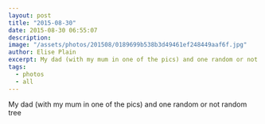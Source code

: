 ```yaml
---
layout: post
title: "2015-08-30"
date: 2015-08-30 06:55:07
description: 
image: "/assets/photos/201508/0189699b538b3d49461ef248449aaf6f.jpg"
author: Elise Plain
excerpt: My dad (with my mum in one of the pics) and one random or not random tree
tags: 
  - photos
  - all
---
```


My dad (with my mum in one of the pics) and one random or not random tree
<p></p>

